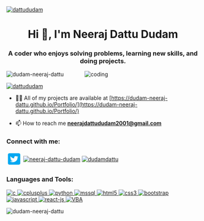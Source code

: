 <a href="https://en.wikipedia.org/wiki/Quicksort" target="blank"><img align="center" src="https://lamfo-unb.github.io/img/Sorting-algorithms/Quicksort.gif" alt="dattududam" height="150" width="100%" /></a>

<h1 align="center">Hi 👋, I'm Neeraj Dattu Dudam</h1>
<h3 align="center">A coder who enjoys solving problems, learning new skills, and doing projects.</h3>
<img align = "right" alt ="coding" width ="300" src = "https://www.alphaprogrammer.in/wp-content/uploads/2021/04/8306-programming-animation.gif">
<p align="left"> <img src="https://komarev.com/ghpvc/?username=dudam-neeraj-dattu&label=Profile%20views&color=0e75b6&style=flat" alt="dudam-neeraj-dattu" /> </p>

<p align="left"> <a href="https://twitter.com/dattududam" target="blank"><img src="https://img.shields.io/twitter/follow/dattududam?logo=twitter&style=for-the-badge" alt="dattududam" /></a> </p>

<!-- - 🌱 I’m currently learning **Web Development, Machine Learning** -->

- 👨‍💻 All of my projects are available at [https://dudam-neeraj-dattu.github.io/Portfolio/](https://dudam-neeraj-dattu.github.io/Portfolio/)

- 📫 How to reach me **neerajdattududam2001@gmail.com**

<h3 align="left">Connect with me:</h3>
<p align="left">
<a href="https://twitter.com/dattududam" target="_blank"><img align="center" src="/images/twitter.png" alt="dattududam" height="40" width="40" ></a>
<a href="https://linkedin.com/in/neeraj-dattu-dudam" target="_blank"><img align="center" src="https://github.com/Dudam-Neeraj-Dattu/Dudam-Neeraj-Dattu/assets/86230018/7568812b-5205-4500-8957-0dd0784f3e48" alt="neeraj-dattu-dudam" height="30" width="40" ></a>
<a href="https://instagram.com/dudamdattu" target="_blank"><img align="center" src="https://github.com/Dudam-Neeraj-Dattu/Dudam-Neeraj-Dattu/assets/86230018/d0e0d1b2-683f-47c8-93b6-9ef5a77859ca" alt="dudamdattu" height="40" width="40" ></a>
</p>

<h3 align="left">Languages and Tools:</h3>
<p align="left"> 
<a href="https://www.cprogramming.com/" target="_blank" rel="noreferrer"> <img src="https://github.com/Dudam-Neeraj-Dattu/Dudam-Neeraj-Dattu/assets/86230018/c53167fa-31a1-4d28-a886-b59b2b58474d" alt="c" width="40" height="40"/> </a>
<a href="https://www.w3schools.com/cpp/" target="_blank" rel="noreferrer"> <img src="https://github.com/Dudam-Neeraj-Dattu/Dudam-Neeraj-Dattu/assets/86230018/0da08950-15bc-48f0-9c40-b85ae96a562f" alt="cplusplus" width="50" height="40"/> </a> 
<a href="https://www.python.org" target="_blank" rel="noreferrer"> <img src="https://github.com/Dudam-Neeraj-Dattu/Dudam-Neeraj-Dattu/assets/86230018/6571b417-086b-4bad-a7e6-53520e1747d7" alt="python" width="40" height="40"/> </a>
<a href="https://www.microsoft.com/en-us/sql-server" target="_blank" rel="noreferrer"> <img src="https://github.com/Dudam-Neeraj-Dattu/Dudam-Neeraj-Dattu/assets/86230018/c9feab18-1a1a-4305-82da-a2c2545c2aac" alt="mssql" width="40" height="40"/> </a>
<a href="https://www.w3.org/html/" target="_blank" rel="noreferrer"> <img src="https://github.com/Dudam-Neeraj-Dattu/Dudam-Neeraj-Dattu/assets/86230018/ac0e9eae-7aca-45c0-8c33-00b4fe15d1e0" alt="html5" width="40" height="40"/> </a> 
<a href="https://www.w3schools.com/css/" target="_blank" rel="noreferrer"> <img src="https://github.com/Dudam-Neeraj-Dattu/Dudam-Neeraj-Dattu/assets/86230018/ae272bfc-59db-4b2c-87b5-4cb68b512efc" alt="css3" width="40" height="50"/> </a>
<a href="https://getbootstrap.com" target="_blank" rel="noreferrer"> <img src="https://github.com/Dudam-Neeraj-Dattu/Dudam-Neeraj-Dattu/assets/86230018/c6e9e75f-a26d-46ac-ab78-55ee34bb9cf2" alt="bootstrap" width="40" height="50"/> </a>
<a href="https://developer.mozilla.org/en-US/docs/Web/JavaScript" target="_blank" rel="noreferrer"> <img src="https://github.com/Dudam-Neeraj-Dattu/Dudam-Neeraj-Dattu/assets/86230018/9303e434-63ea-4042-948f-9643082b8552" alt="javascript" width="50" height="40"/> </a>
<a href="https://react.dev/" target="_blank" rel="noreferrer"> <img src="https://github.com/Dudam-Neeraj-Dattu/Dudam-Neeraj-Dattu/assets/86230018/3e5b4507-7c54-4511-bd17-5a9dcd4cd199" alt="react-js" width="40" height="40"/> </a> 
<a href="https://learn.microsoft.com/en-us/office/vba/api/overview/" target="_blank" rel="noreferrer"> <img src="https://github.com/Dudam-Neeraj-Dattu/Dudam-Neeraj-Dattu/assets/86230018/a854f1d9-8a16-4dda-893a-5f9e47337c0d" alt="VBA" width="40" height="40"/> </a> 
</p>

<p><img align="left" src="https://github-readme-stats.vercel.app/api/top-langs?username=dudam-neeraj-dattu&show_icons=true&locale=en&layout=compact" alt="dudam-neeraj-dattu" /></p>


